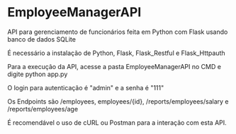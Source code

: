 # EmployeeManagerAPI
 API para gerenciamento de funcionários feita em Python com Flask usando banco de dados SQLite

É necessário a instalação de Python, Flask, Flask_Restful e Flask_Httpauth

Para a execução da API, acesse a pasta EmployeeManagerAPI no CMD e digite python app.py

O login para autenticação é "admin" e a senha é "111"

Os Endpoints são /employees, employees/{id}, /reports/employees/salary e /reports/employees/age

É recomendável o uso de cURL ou Postman para a interação com esta API.
